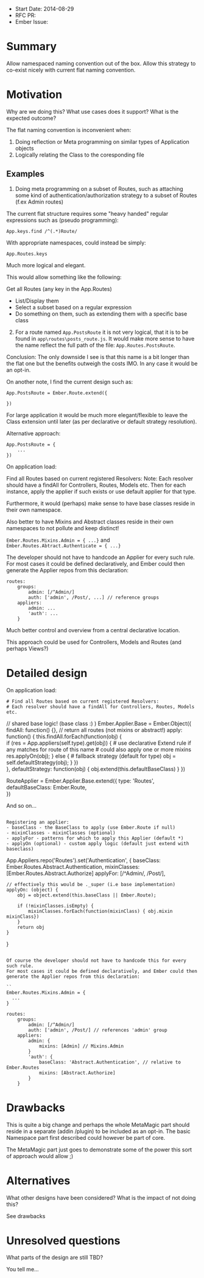- Start Date: 2014-08-29
- RFC PR: 
- Ember Issue: 

# Summary

Allow namespaced naming convention out of the box. Allow this strategy to co-exist nicely with current flat naming convention.

# Motivation

Why are we doing this?  What use cases does it support? What is the expected outcome?

The flat naming convention is inconvenient when: 

1) Doing reflection or Meta programming on similar types of Application objects 
2) Logically relating the Class to the coresponding file 

## Examples

1) Doing meta programming on a subset of Routes, such as attaching some kind of authentication/authorization strategy to a subset of Routes (f.ex Admin routes)

The current flat structure requires some "heavy handed" regular expressions such as (pseudo programming):

`App.keys.find /^(.*)Route/`

With appropriate namespaces, could instead be simply:

`App.Routes.keys`

Much more logical and elegant.

This would allow something like the following:

Get all Routes (any key in the App.Routes)
- List/Display them
- Select a subset based on a regular expression
- Do something on them, such as extending them with a specific base class

2) For a route named `App.PostsRoute` it is not very logical, that it is to be found in `app\routes\posts_route.js`. It would make more sense to have the name reflect the full path of the file: `App.Routes.PostsRoute`. 

Conclusion:
The only downside I see is that this name is a bit longer than the flat one but the benefits outweigh the costs IMO. In any case it would be an opt-in. 

On another note, I find the current design such as:

```
App.PostsRoute = Ember.Route.extend({
    
})
```

For large application it would be much more elegant/flexible to leave the Class extension until later (as per declarative or default strategy resolution).

Alternative approach:

```
App.PostsRoute = {
    ...    
})
```

On application load:

Find all Routes based on current registered Resolvers:
Note: Each resolver should have a findAll for Controllers, Routes, Models etc.
Then for each instance, apply the applier if such exists or use default applier for that type.

Furthermore, it would (perhaps) make sense to have base classes reside in their own namespace. 

Also better to have Mixins and Abstract classes reside in their own namespaces to not pollute and keep distinct!

`Ember.Routes.Mixins.Admin = { ...}` and `Ember.Routes.Abtract.Authenticate = { ...}`


The developer should not have to handcode an Applier for every such rule.
For most cases it could be defined declaratively, and Ember could then generate the Applier repos from this declaration:

```
routes:
    groups:
        admin: [/^Admin/]
        auth: ['admin', /Post/, ...] // reference groups
    appliers:   
        admin: ...
        'auth': ...
    }
```

Much better control and overview from a central declarative location.

This approach could be used for Controllers, Models and Routes (and perhaps Views?)

# Detailed design


On application load:

```
# Find all Routes based on current registered Resolvers:
# Each resolver should have a findAll for Controllers, Routes, Models etc.

```
// shared base logic! (base class :) )
Ember.Applier.Base = Ember.Object({
    findAll: function() {}, // return all routes (not mixins or abstract!)
    apply: function() {
        this.findAll.forEach(function(obj) {    
            if (res = App.appliers(self.type).get(obj)) {
                # use declarative Extend rule if any matches for route of this name
                # could also apply one or more mixins
                res.applyOn(obj);
            } else {
                # fallback strategy (default for type)
                obj = self.defaultStrategy(obj);
            }
        })    
    },
    defaultStrategy: function(obj) {
        obj.extend(this.defaultBaseClass)
    }
})

RouteApplier = Ember.Applier.Base.extend({
    type: 'Routes',
    defaultBaseClass: Ember.Route,    
})

And so on...
```

Registering an applier:
- baseClass - the BaseClass to apply (use Ember.Route if null)
- mixinClasses - mixinClasses (optional)
- applyFor - patterns for which to apply this Applier (default *)
- applyOn (optional) - custom apply logic (default just extend with baseclass)

```
App.Appliers.repo('Routes').set('Authentication', {
    baseClass: Ember.Routes.Abstract.Authentication,
    mixinClasses: [Ember.Routes.Abstract.Authorize]
    applyFor: [/^Admin/, /Post/],

    // effectively this would be ._super (i.e base implementation)
    applyOn: (object) {
        obj = object.extend(this.baseClass || Ember.Route);

        if (!mixinClasses.isEmpty) {
            mixinClasses.forEach(function(mixinClass) { obj.mixin mixinClass})
        }
        return obj
    }    
}    
```

Of course the developer should not have to handcode this for every such rule.
For most cases it could be defined declaratively, and Ember could then generate the Applier repos from this declaration:

``
Ember.Routes.Mixins.Admin = {
  ...  
}
```

```
routes:
    groups:
        admin: [/^Admin/]
        auth: ['admin', /Post/] // references 'admin' group
    appliers:   
        admin: {
            mixins: [Admin] // Mixins.Admin
        }
        'auth': {
            baseClass: 'Abstract.Authentication', // relative to Ember.Routes
            mixins: [Abstract.Authorize]
        }
    }
```

# Drawbacks

This is quite a big change and perhaps the whole MetaMagic part should reside in a separate (addin /plugin) to be included as an opt-in.
The basic Namespace part first described could however be part of core.

The MetaMagic part just goes to demonstrate some of the power this sort of approach would allow ;)

# Alternatives

What other designs have been considered? What is the impact of not doing this?

See drawbacks

# Unresolved questions

What parts of the design are still TBD?

You tell me...